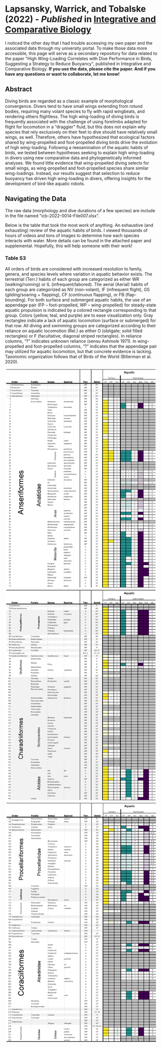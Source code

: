 # Lapsansky, Warrick, and Tobalske (2022) - *Published* in [Integrative and Comparative Biology](https://academic.oup.com/icb/article-abstract/62/4/878/6638988)

I noticed the other day that I had trouble accessing my own paper and the associated data through my university portal. To make those data more accessible, this page will serve as a secondary repository for data related to the paper "High Wing-Loading Correlates with Dive Performance in Birds, Suggesting a Strategy to Reduce Buoyancy", published in Integrative and Comparative Biology. **If you use the data, please cite the paper. And if you have any questions or want to collaborate, let me know!**

## Abstract

Diving birds are regarded as a classic example of morphological convergence. Divers tend to have small wings extending from rotund bodies, requiring many volant species to fly with rapid wingbeats, and rendering others flightless. The high wing-loading of diving birds is frequently associated with the challenge of using forelimbs adapted for flight for locomotion in a “draggier” fluid, but this does not explain why species that rely exclusively on their feet to dive should have relatively small wings, as well. Therefore, others have hypothesized that ecological factors shared by wing-propelled and foot-propelled diving birds drive the evolution of high wing-loading. Following a reexamination of the aquatic habits of birds, we tested between hypotheses seeking to explain high wing-loading in divers using new comparative data and phylogenetically informed analyses. We found little evidence that wing-propelled diving selects for small wings, as wing-propelled and foot-propelled species share similar wing-loadings. Instead, our results suggest that selection to reduce buoyancy has driven high wing-loading in divers, offering insights for the development of bird-like aquatic robots.

## Navigating the Data

The raw data (morphology and dive durations of a few species) are include in the file named "icb-2022-0014-File007.xlsx". 


Below is the table that took the most work of anything. An exhaustive (and exhausting) review of the aquatic habits of birds. I viewed thousands of hours of videos and tons of images to determine how each species interacts with water. More details can be found in the attached paper and supplemental. Hopefully, this will help someone with their work! 

### Table S3
All orders of birds are considered with increased resolution to family, genera, and species levels where variation in aquatic behavior exists. The terrestrial (Terr.) habits of each group are categorized as either WR (walking/running) or IL (infrequent/labored). The aerial (Aerial) habits of each group are categorized as NV (non-volant), IF (infrequent flight), GS (gliding/soaring + flapping), CF (continuous flapping), or FB (flap-bounding). For both surface and submerged aquatic habits, the use of an appendage pair (FP – foot-propelled, WP – wing-propelled) for steady-state aquatic propulsion is indicated by a colored rectangle corresponding to that group. Colors (yellow, teal, and purple) are to ease visualization only. Gray rectangles indicate a lack of aquatic locomotion (surface or submerged) for that row. All diving and swimming groups are categorized according to their reliance on aquatic locomotion (Rel.) as either O (obligate; solid filled rectangles) or F (facultative; diagonal striped rectangles). In reliance columns, “?” indicates unknown reliance (sensu Ashmole 1971). In wing-propelled and foot-propelled columns, “?” indicates that the appendage pair may utilized for aquatic locomotion, but that concrete evidence is lacking. Taxonomic organization follows that of Birds of the World (Billerman et al. 2020).

![Image](TableS3_LocomotorHabitsOfBirds_Page_1.png)
![Image](TableS3_LocomotorHabitsOfBirds_Page_2.png)
![Image](TableS3_LocomotorHabitsOfBirds_Page_3.png)
